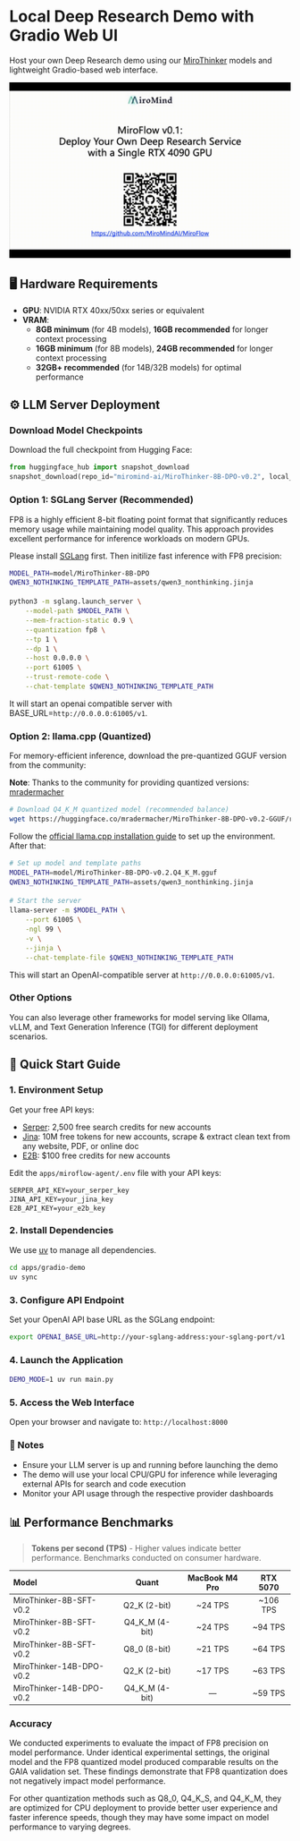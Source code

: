 # Local Deep Research Demo with Gradio Web UI

Host your own Deep Research demo using our [MiroThinker](https://huggingface.co/miromind-ai/MiroThinker-8B-DPO-v0.2) models and lightweight Gradio-based web interface.

<div align="center">
  <img src="https://github.com/MiroMindAI/miromindai.github.io/blob/assets/gif/MiroFlow-v0.1-deploy-4090.gif?raw=true" width="800" alt="MiroThinker Gradio Demo">
</div>

## 🖥️ Hardware Requirements

- **GPU**: NVIDIA RTX 40xx/50xx series or equivalent
- **VRAM**:
  - **8GB minimum** (for 4B models), **16GB recommended** for longer context processing
  - **16GB minimum** (for 8B models), **24GB recommended** for longer context processing
  - **32GB+ recommended** (for 14B/32B models) for optimal performance

## ⚙️ LLM Server Deployment

### Download Model Checkpoints

Download the full checkpoint from Hugging Face:

```python
from huggingface_hub import snapshot_download
snapshot_download(repo_id="miromind-ai/MiroThinker-8B-DPO-v0.2", local_dir="model/MiroThinker-8B-DPO")
```

### Option 1: SGLang Server (Recommended)

FP8 is a highly efficient 8-bit floating point format that significantly reduces memory usage while maintaining model quality. This approach provides excellent performance for inference workloads on modern GPUs.

Please install [SGLang](https://github.com/sgl-project/sglang) first. Then initilize fast inference with FP8 precision:

```bash
MODEL_PATH=model/MiroThinker-8B-DPO
QWEN3_NOTHINKING_TEMPLATE_PATH=assets/qwen3_nonthinking.jinja

python3 -m sglang.launch_server \
    --model-path $MODEL_PATH \
    --mem-fraction-static 0.9 \
    --quantization fp8 \
    --tp 1 \
    --dp 1 \
    --host 0.0.0.0 \
    --port 61005 \
    --trust-remote-code \
    --chat-template $QWEN3_NOTHINKING_TEMPLATE_PATH
```

It will start an openai compatible server with BASE_URL=`http://0.0.0.0:61005/v1`.

### Option 2: llama.cpp (Quantized)

For memory-efficient inference, download the pre-quantized GGUF version from the community:

**Note**: Thanks to the community for providing quantized versions: [mradermacher](https://huggingface.co/mradermacher)

```bash
# Download Q4_K_M quantized model (recommended balance)
wget https://huggingface.co/mradermacher/MiroThinker-8B-DPO-v0.2-GGUF/resolve/main/MiroThinker-8B-DPO-v0.2.Q4_K_M.gguf
```

Follow the [official llama.cpp installation guide](https://github.com/ggml-org/llama.cpp) to set up the environment. After that:

```bash
# Set up model and template paths
MODEL_PATH=model/MiroThinker-8B-DPO-v0.2.Q4_K_M.gguf
QWEN3_NOTHINKING_TEMPLATE_PATH=assets/qwen3_nonthinking.jinja

# Start the server
llama-server -m $MODEL_PATH \
    --port 61005 \
    -ngl 99 \
    -v \
    --jinja \
    --chat-template-file $QWEN3_NOTHINKING_TEMPLATE_PATH
```

This will start an OpenAI-compatible server at `http://0.0.0.0:61005/v1`.

### Other Options

You can also leverage other frameworks for model serving like Ollama, vLLM, and Text Generation Inference (TGI) for different deployment scenarios.

## 🚀 Quick Start Guide

### 1. **Environment Setup**

Get your free API keys:

- [Serper](https://serper.dev/): 2,500 free search credits for new accounts
- [Jina](https://jina.ai/reader): 10M free tokens for new accounts, scrape & extract clean text from any website, PDF, or online doc
- [E2B](https://e2b.dev/): $100 free credits for new accounts

Edit the `apps/miroflow-agent/.env` file with your API keys:

```
SERPER_API_KEY=your_serper_key
JINA_API_KEY=your_jina_key
E2B_API_KEY=your_e2b_key
```

### 2. **Install Dependencies**

We use [uv](https://github.com/astral-sh/uv) to manage all dependencies.

```bash
cd apps/gradio-demo
uv sync
```

### 3. **Configure API Endpoint**

Set your OpenAI API base URL as the SGLang endpoint:

```bash
export OPENAI_BASE_URL=http://your-sglang-address:your-sglang-port/v1
```

### 4. **Launch the Application**

```bash
DEMO_MODE=1 uv run main.py
```

### 5. **Access the Web Interface**

Open your browser and navigate to: `http://localhost:8000`

### 📝 Notes

- Ensure your LLM server is up and running before launching the demo
- The demo will use your local CPU/GPU for inference while leveraging external APIs for search and code execution
- Monitor your API usage through the respective provider dashboards

## 📊 Performance Benchmarks

> **Tokens per second (TPS)** - Higher values indicate better performance. Benchmarks conducted on consumer hardware.

| Model                    |     Quant      | MacBook M4 Pro  | RTX 5070  |
|:-------------------------|:--------------:|:---------------:|:---------:|
| MiroThinker-8B-SFT-v0.2  |  Q2_K (2-bit)  |     ~24 TPS     | ~106 TPS  |
| MiroThinker-8B-SFT-v0.2  | Q4_K_M (4-bit) |     ~24 TPS     |  ~94 TPS  |
| MiroThinker-8B-SFT-v0.2  |  Q8_0 (8-bit)  |     ~21 TPS     |  ~64 TPS  |
| MiroThinker-14B-DPO-v0.2 |  Q2_K (2-bit)  |     ~17 TPS     |  ~63 TPS  |
| MiroThinker-14B-DPO-v0.2 | Q4_K_M (4-bit) |        —        |  ~59 TPS  |

### Accuracy

We conducted experiments to evaluate the impact of FP8 precision on model performance. Under identical experimental settings, the original model and the FP8 quantized model produced comparable results on the GAIA validation set. These findings demonstrate that FP8 quantization does not negatively impact model performance.

For other quantization methods such as Q8_0, Q4_K_S, and Q4_K_M, they are optimized for CPU deployment to provide better user experience and faster inference speeds, though they may have some impact on model performance to varying degrees.
